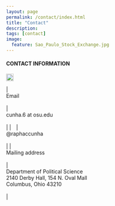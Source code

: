 ```yaml
---
layout: page
permalink: /contact/index.html
title: "Contact"
description:
tags: [contact]
image:
  feature: Sao_Paulo_Stock_Exchange.jpg
---
```


#### CONTACT INFORMATION


<img src="../images/twitter_logo.png" style="width: 20px;">

|<br/>Email<br/><br/> | <br/>cunha.6 at osu.edu<br/><br/> |
|<img src="../images/twitter_logo.png" width="10"> | <br/>@raphaccunha<br/><br/> |
|<br/>Mailing address<br/><br/> | <br/>Department of Political Science<br/>2140 Derby Hall, 154 N. Oval Mall<br/>Columbus, Ohio 43210<br/><br/> |






